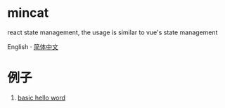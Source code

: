 # mincat

react state management, the usage is similar to vue's state management

English · [简体中文](./README.zh-cn.md)

# 例子

1. [basic hello word](./examples/hello/src/main.rs)